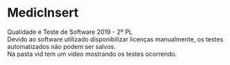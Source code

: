 # MedicInsert <br>
Qualidade e Teste de Software 2019 - 2º PL <br>
Devido ao software utilizado disponibilizar licenças manualmente, os testes automatizados não podem ser salvos.<br>
Na pasta vid tem um video mostrando os testes ocorrendo.
